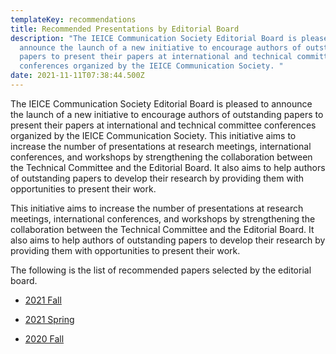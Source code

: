 ```yaml
---
templateKey: recommendations
title: Recommended Presentations by Editorial Board
description: "The IEICE Communication Society Editorial Board is pleased to
  announce the launch of a new initiative to encourage authors of outstanding
  papers to present their papers at international and technical committee
  conferences organized by the IEICE Communication Society. "
date: 2021-11-11T07:38:44.500Z
---
```


The IEICE Communication Society Editorial Board is pleased to announce the launch of a new initiative to encourage authors of outstanding papers to present their papers at international and technical committee conferences organized by the IEICE Communication Society. This initiative aims to increase the number of presentations at research meetings, international conferences, and workshops by strengthening the collaboration between the Technical Committee and the Editorial Board. It also aims to help authors of outstanding papers to develop their research by providing them with opportunities to present their work.

This initiative aims to increase the number of presentations at research meetings, international conferences, and workshops by strengthening the collaboration between the Technical Committee and the Editorial Board. It also aims to help authors of outstanding papers to develop their research by providing them with opportunities to present their work.

The following is the list of recommended papers selected by the editorial board.

- [2021 Fall](/news/2021-11-01-Recommended-Presentations-by-Editorial-Board/)

- [2021 Spring](/news/2021-6-24-2021-Spring-Recommended-Presentations-by-Editorial-Board/)

- [2020 Fall](/news/2020-12-1-2020-Fall-Recommended-Presentations-by-Editorial-Board/)
